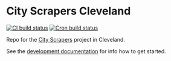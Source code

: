 # City Scrapers Cleveland

[![CI build status](https://github.com/City-Bureau/city-scrapers-cle/workflows/CI/badge.svg)](https://github.com/City-Bureau/city-scrapers-cle/actions?query=workflow%3ACI)
[![Cron build status](https://github.com/City-Bureau/city-scrapers-cle/workflows/Cron/badge.svg)](https://github.com/City-Bureau/city-scrapers-cle/actions?query=workflow%3ACron)

Repo for the [City Scrapers](https://cityscrapers.org) project in Cleveland.

See the [development documentation](https://cityscrapers.org/docs/development/) for info how to get started.
